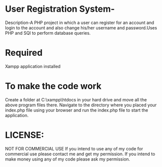 # User Registration System-

Description-A PHP project in which a user can register for an account and login to the account and also change his/her username and password.Uses PHP and SQl to perform database queries.

# Required

Xampp application installed 


# To make the code work
Create a folder at C:\xampp\htdocs in your hard drive and move all the above program files there.
Navigate to the directory where you placed your index.php file using your browser and run the index.php file to start the application.

# LICENSE:
NOT FOR COMMERCIAL USE If you intend to use any of my code for commercial use please contact me and get my permission. If you intend to make money using any of my code please ask my permission.
